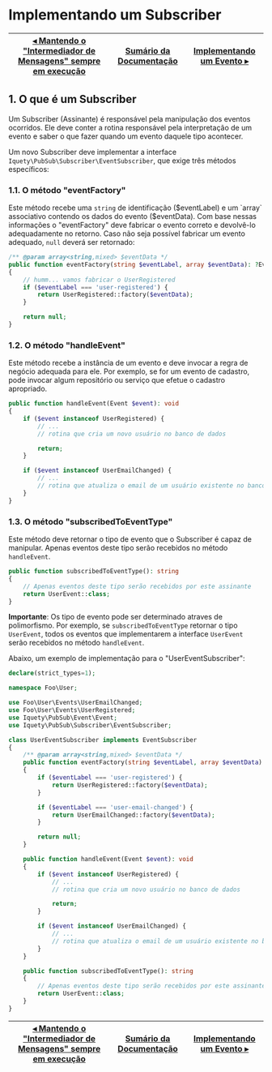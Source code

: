 # Implementando um Subscriber

[◂ Mantendo o "Intermediador de Mensagens" sempre em execução](06-mantendo-a-execucao.md) | [Sumário da Documentação](indice.md) | [Implementando um Evento ▸](08-implementando-um-evento.md)
-- | -- | --

## 1. O que é um Subscriber

Um Subscriber (Assinante) é responsável pela manipulação dos eventos ocorridos. Ele deve conter a rotina responsável pela interpretação de um evento e saber o que fazer quando um evento daquele tipo acontecer.

Um novo Subscriber deve implementar a interface `Iquety\PubSub\Subscriber\EventSubscriber`, que exige três métodos específicos:

### 1.1. O método "eventFactory"

Este método recebe uma `string` de identificação ($eventLabel) e um `array` associativo contendo os dados do evento ($eventData). Com base nessas informações o "eventFactory" deve fabricar o evento correto e devolvê-lo adequadamente no retorno. Caso não seja possível fabricar um evento adequado, `null` deverá ser retornado:

```php
/** @param array<string,mixed> $eventData */
public function eventFactory(string $eventLabel, array $eventData): ?Event
{
    // humm... vamos fabricar o UserRegistered
    if ($eventLabel === 'user-registered') { 
        return UserRegistered::factory($eventData);
    }

    return null;
}
```

### 1.2. O método "handleEvent"

Este método recebe a instância de um evento e deve invocar a regra de negócio adequada para ele. Por exemplo, se for um evento de cadastro, pode invocar algum repositório ou serviço que efetue o cadastro apropriado.

```php
public function handleEvent(Event $event): void
{
    if ($event instanceof UserRegistered) {
        // ...
        // rotina que cria um novo usuário no banco de dados

        return;
    }

    if ($event instanceof UserEmailChanged) {
        // ...
        // rotina que atualiza o email de um usuário existente no banco de dados
    }
}
```

### 1.3. O método "subscribedToEventType"

Este método deve retornar o tipo de evento que o Subscriber é capaz de manipular. Apenas eventos deste tipo serão recebidos no método `handleEvent`.

```php
public function subscribedToEventType(): string
{
    // Apenas eventos deste tipo serão recebidos por este assinante
    return UserEvent::class;
}
```

**Importante**: Os tipo de evento pode ser determinado atraves de polimorfismo. Por exemplo, se `subscribedToEventType` retornar o tipo `UserEvent`, todos os eventos que implementarem a interface `UserEvent` serão recebidos no método `handleEvent`.

Abaixo, um exemplo de implementação para o "UserEventSubscriber":

```php
declare(strict_types=1);

namespace Foo\User;

use Foo\User\Events\UserEmailChanged;
use Foo\User\Events\UserRegistered;
use Iquety\PubSub\Event\Event;
use Iquety\PubSub\Subscriber\EventSubscriber;

class UserEventSubscriber implements EventSubscriber
{
    /** @param array<string,mixed> $eventData */
    public function eventFactory(string $eventLabel, array $eventData): ?Event
    {
        if ($eventLabel === 'user-registered') {
            return UserRegistered::factory($eventData);
        }

        if ($eventLabel === 'user-email-changed') {
            return UserEmailChanged::factory($eventData);
        }

        return null;
    }

    public function handleEvent(Event $event): void
    {
        if ($event instanceof UserRegistered) {
            // ...
            // rotina que cria um novo usuário no banco de dados

            return;
        }

        if ($event instanceof UserEmailChanged) {
            // ...
            // rotina que atualiza o email de um usuário existente no banco de dados
        }
    }

    public function subscribedToEventType(): string
    {
        // Apenas eventos deste tipo serão recebidos por este assinante
        return UserEvent::class;
    }
}
```

[◂ Mantendo o "Intermediador de Mensagens" sempre em execução](06-mantendo-a-execucao.md) | [Sumário da Documentação](indice.md) | [Implementando um Evento ▸](08-implementando-um-evento.md)
-- | -- | --
